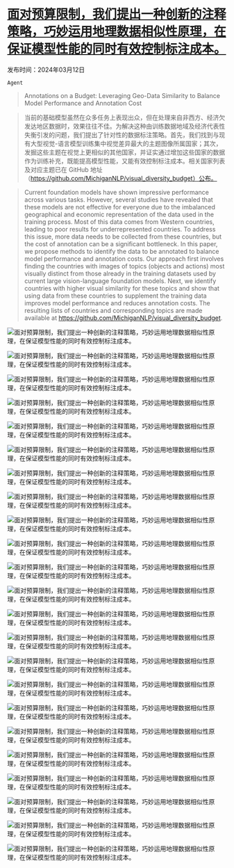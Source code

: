 # [面对预算限制，我们提出一种创新的注释策略，巧妙运用地理数据相似性原理，在保证模型性能的同时有效控制标注成本。](https://arxiv.org/abs/2403.07687)

发布时间：2024年03月12日

`Agent`

> Annotations on a Budget: Leveraging Geo-Data Similarity to Balance Model Performance and Annotation Cost

> 当前的基础模型虽然在众多任务上表现出众，但在处理来自非西方、经济欠发达地区数据时，效果往往不佳。为解决这种由训练数据地域及经济代表性失衡引发的问题，我们提出了针对性的数据标注策略。首先，我们找到与现有大型视觉-语言模型训练集中视觉差异最大的主题图像所属国家；其次，发掘这些主题在视觉上更相似的其他国家，并证实通过增加这些国家的数据作为训练补充，既能提高模型性能，又能有效控制标注成本。相关国家列表及对应主题已在 GitHub 地址（https://github.com/MichiganNLP/visual_diversity_budget）公布。

> Current foundation models have shown impressive performance across various tasks. However, several studies have revealed that these models are not effective for everyone due to the imbalanced geographical and economic representation of the data used in the training process. Most of this data comes from Western countries, leading to poor results for underrepresented countries. To address this issue, more data needs to be collected from these countries, but the cost of annotation can be a significant bottleneck. In this paper, we propose methods to identify the data to be annotated to balance model performance and annotation costs. Our approach first involves finding the countries with images of topics (objects and actions) most visually distinct from those already in the training datasets used by current large vision-language foundation models. Next, we identify countries with higher visual similarity for these topics and show that using data from these countries to supplement the training data improves model performance and reduces annotation costs. The resulting lists of countries and corresponding topics are made available at https://github.com/MichiganNLP/visual_diversity_budget.

![面对预算限制，我们提出一种创新的注释策略，巧妙运用地理数据相似性原理，在保证模型性能的同时有效控制标注成本。](../../../paper_images/2403.07687/x1.png)

![面对预算限制，我们提出一种创新的注释策略，巧妙运用地理数据相似性原理，在保证模型性能的同时有效控制标注成本。](../../../paper_images/2403.07687/x2.png)

![面对预算限制，我们提出一种创新的注释策略，巧妙运用地理数据相似性原理，在保证模型性能的同时有效控制标注成本。](../../../paper_images/2403.07687/x3.png)

![面对预算限制，我们提出一种创新的注释策略，巧妙运用地理数据相似性原理，在保证模型性能的同时有效控制标注成本。](../../../paper_images/2403.07687/x4.png)

![面对预算限制，我们提出一种创新的注释策略，巧妙运用地理数据相似性原理，在保证模型性能的同时有效控制标注成本。](../../../paper_images/2403.07687/x5.png)

![面对预算限制，我们提出一种创新的注释策略，巧妙运用地理数据相似性原理，在保证模型性能的同时有效控制标注成本。](../../../paper_images/2403.07687/x6.png)

![面对预算限制，我们提出一种创新的注释策略，巧妙运用地理数据相似性原理，在保证模型性能的同时有效控制标注成本。](../../../paper_images/2403.07687/x7.png)

![面对预算限制，我们提出一种创新的注释策略，巧妙运用地理数据相似性原理，在保证模型性能的同时有效控制标注成本。](../../../paper_images/2403.07687/x8.png)

![面对预算限制，我们提出一种创新的注释策略，巧妙运用地理数据相似性原理，在保证模型性能的同时有效控制标注成本。](../../../paper_images/2403.07687/x9.png)

![面对预算限制，我们提出一种创新的注释策略，巧妙运用地理数据相似性原理，在保证模型性能的同时有效控制标注成本。](../../../paper_images/2403.07687/x10.png)

![面对预算限制，我们提出一种创新的注释策略，巧妙运用地理数据相似性原理，在保证模型性能的同时有效控制标注成本。](../../../paper_images/2403.07687/x11.png)

![面对预算限制，我们提出一种创新的注释策略，巧妙运用地理数据相似性原理，在保证模型性能的同时有效控制标注成本。](../../../paper_images/2403.07687/x12.png)

![面对预算限制，我们提出一种创新的注释策略，巧妙运用地理数据相似性原理，在保证模型性能的同时有效控制标注成本。](../../../paper_images/2403.07687/x13.png)

![面对预算限制，我们提出一种创新的注释策略，巧妙运用地理数据相似性原理，在保证模型性能的同时有效控制标注成本。](../../../paper_images/2403.07687/x14.png)

![面对预算限制，我们提出一种创新的注释策略，巧妙运用地理数据相似性原理，在保证模型性能的同时有效控制标注成本。](../../../paper_images/2403.07687/x15.png)

![面对预算限制，我们提出一种创新的注释策略，巧妙运用地理数据相似性原理，在保证模型性能的同时有效控制标注成本。](../../../paper_images/2403.07687/x16.png)

![面对预算限制，我们提出一种创新的注释策略，巧妙运用地理数据相似性原理，在保证模型性能的同时有效控制标注成本。](../../../paper_images/2403.07687/x17.png)

![面对预算限制，我们提出一种创新的注释策略，巧妙运用地理数据相似性原理，在保证模型性能的同时有效控制标注成本。](../../../paper_images/2403.07687/x18.png)

![面对预算限制，我们提出一种创新的注释策略，巧妙运用地理数据相似性原理，在保证模型性能的同时有效控制标注成本。](../../../paper_images/2403.07687/x19.png)

![面对预算限制，我们提出一种创新的注释策略，巧妙运用地理数据相似性原理，在保证模型性能的同时有效控制标注成本。](../../../paper_images/2403.07687/x20.png)

![面对预算限制，我们提出一种创新的注释策略，巧妙运用地理数据相似性原理，在保证模型性能的同时有效控制标注成本。](../../../paper_images/2403.07687/x21.png)

![面对预算限制，我们提出一种创新的注释策略，巧妙运用地理数据相似性原理，在保证模型性能的同时有效控制标注成本。](../../../paper_images/2403.07687/x22.png)

![面对预算限制，我们提出一种创新的注释策略，巧妙运用地理数据相似性原理，在保证模型性能的同时有效控制标注成本。](../../../paper_images/2403.07687/x23.png)